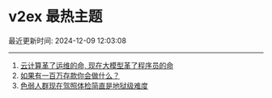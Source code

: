 # v2ex 最热主题

最近更新时间: 2024-12-09 12:03:08

--- 
1. [云计算革了运维的命, 现在大模型革了程序员的命](https://www.v2ex.com/t/1095988) 
2. [如果有一百万存款你会做什么？](https://www.v2ex.com/t/1095992) 
3. [色弱人群现在驾照体检简直是地狱级难度](https://www.v2ex.com/t/1095995) 
